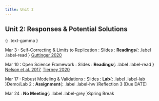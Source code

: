```yaml
---
title: Unit 2
---
```


## Unit 2: Responses & Potential Solutions 
{: .text-gamma }


Mar 3
: Self-Correcting & Limits to Replication
  : Slides
: **Readings**{: .label .label-read }
[Guttinger 2020](https://link.springer.com/article/10.1007/s13194-019-0269-1) 


Mar 10
: Open Science Framework
  : Slides
: **Readings**{: .label .label-read }
[Nelson et al. 2017](https://www.annualreviews.org/doi/pdf/10.1146/annurev-psych-122216-011836), 
[Tierney 2020](https://reader.elsevier.com/reader/sd/pii/S0749597820303678?token=F5918493C95E662ED6713F5B46C8CFD0B5682403FE9A9FCD26F834B2705CF4E000C45F38F372C9A9CB0F6F5FF588DBAE)


Mar 17
: Robust Modeling & Validations
  : Slides
: **Lab**{: .label .label-lab }Demo/Lab 2
: **Assignment**{: .label .label-hw }Reflection 3 (Due DATE)


Mar 24
: **No Meeting**{: .label .label-grey }Spring Break
